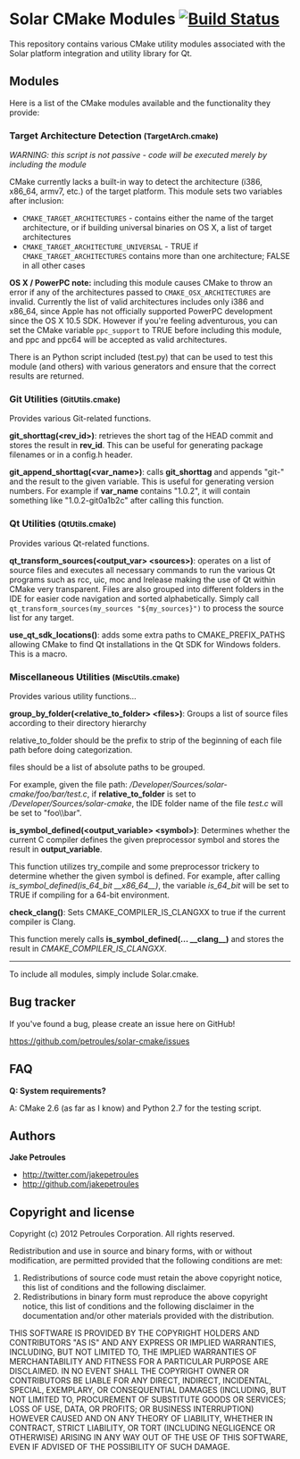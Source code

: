 Solar CMake Modules [![Build Status](https://secure.travis-ci.org/petroules/solar-cmake.png)](http://travis-ci.org/petroules/solar-cmake)
===================================

This repository contains various CMake utility modules associated with the Solar platform integration and utility library for Qt.

## Modules

Here is a list of the CMake modules available and the functionality they provide:

### Target Architecture Detection <small>(TargetArch.cmake)</small>

*WARNING: this script is not passive - code will be executed merely by including the module*

CMake currently lacks a built-in way to detect the architecture (i386, x86_64, armv7, etc.) of the target platform. This module sets two variables after inclusion:

* `CMAKE_TARGET_ARCHITECTURES` - contains either the name of the target architecture, or if building universal binaries on OS X, a list of target architectures
* `CMAKE_TARGET_ARCHITECTURE_UNIVERSAL` - TRUE if `CMAKE_TARGET_ARCHITECTURES` contains more than one architecture; FALSE in all other cases

**OS X / PowerPC note:** including this module causes CMake to throw an error if any of the architectures passed to `CMAKE_OSX_ARCHITECTURES` are invalid. Currently the list of valid architectures includes only i386 and x86_64, since Apple has not officially supported PowerPC development since the OS X 10.5 SDK. However if you're feeling adventurous, you can set the CMake variable `ppc_support` to TRUE before including this module, and ppc and ppc64 will be accepted as valid architectures.

There is an Python script included (test.py) that can be used to test this module (and others) with various generators and ensure that the correct results are returned.

### Git Utilities <small>(GitUtils.cmake)</small>

Provides various Git-related functions.

**git_shorttag(\<rev_id\>)**: retrieves the short tag of the HEAD commit and stores the result in **rev_id**. This can be useful for generating package filenames or in a config.h header.

**git_append_shorttag(\<var_name\>)**: calls **git_shorttag** and appends "git-" and the result to the given variable. This is useful for generating version numbers. For example if **var_name** contains "1.0.2", it will contain something like "1.0.2-git0a1b2c" after calling this function.

### Qt Utilities <small>(QtUtils.cmake)</small>

Provides various Qt-related functions.

**qt_transform_sources(\<output_var\> \<sources\>)**: operates on a list of source files and executes all necessary commands to run the various Qt programs such as rcc, uic, moc and lrelease making the use of Qt within CMake very transparent. Files are also grouped into different folders in the IDE for easier code navigation and sorted alphabetically. Simply call `qt_transform_sources(my_sources "${my_sources}")` to process the source list for any target.

**use_qt_sdk_locations()**: adds some extra paths to CMAKE_PREFIX_PATHS allowing CMake to find Qt installations in the Qt SDK for Windows folders. This is a macro.

### Miscellaneous Utilities <small>(MiscUtils.cmake)</small>

Provides various utility functions…

**group_by_folder(\<relative_to_folder\> \<files\>)**: Groups a list of source files according to their directory hierarchy

relative_to_folder should be the prefix to strip of the beginning of each file path before doing categorization.

files should be a list of absolute paths to be grouped.

For example, given the file path: */Developer/Sources/solar-cmake/foo/bar/test.c*, if **relative_to_folder** is set to */Developer/Sources/solar-cmake*, the IDE folder name of the file *test.c* will be set to "foo\\\\bar".

**is_symbol_defined(\<output_variable\> \<symbol\>)**: Determines whether the current C compiler defines the given preprocessor symbol and stores the result in **output_variable**.

This function utilizes try_compile and some preprocessor trickery to determine whether the given symbol is defined. For example, after calling *is_symbol_defined(is_64_bit \_\_x86_64\_\_)*, the variable *is_64_bit* will be set to TRUE if compiling for a 64-bit environment.

**check_clang()**: Sets CMAKE_COMPILER_IS_CLANGXX to true if the current compiler is Clang.

This function merely calls **is_symbol_defined(\.\.\. \_\_clang\_\_)** and stores the result in *CMAKE_COMPILER_IS_CLANGXX*.

---

To include all modules, simply include Solar.cmake.

Bug tracker
-----------

If you've found a bug, please create an issue here on GitHub!

https://github.com/petroules/solar-cmake/issues

FAQ
---

**Q: System requirements?**

A: CMake 2.6 (as far as I know) and Python 2.7 for the testing script.

Authors
-------

**Jake Petroules**

+ http://twitter.com/jakepetroules
+ http://github.com/jakepetroules

Copyright and license
---------------------

Copyright (c) 2012 Petroules Corporation. All rights reserved.

Redistribution and use in source and binary forms, with or without
modification, are permitted provided that the following conditions are met: 

1. Redistributions of source code must retain the above copyright notice, this
   list of conditions and the following disclaimer. 
2. Redistributions in binary form must reproduce the above copyright notice,
   this list of conditions and the following disclaimer in the documentation
   and/or other materials provided with the distribution. 

THIS SOFTWARE IS PROVIDED BY THE COPYRIGHT HOLDERS AND CONTRIBUTORS "AS IS" AND
ANY EXPRESS OR IMPLIED WARRANTIES, INCLUDING, BUT NOT LIMITED TO, THE IMPLIED
WARRANTIES OF MERCHANTABILITY AND FITNESS FOR A PARTICULAR PURPOSE ARE
DISCLAIMED. IN NO EVENT SHALL THE COPYRIGHT OWNER OR CONTRIBUTORS BE LIABLE FOR
ANY DIRECT, INDIRECT, INCIDENTAL, SPECIAL, EXEMPLARY, OR CONSEQUENTIAL DAMAGES
(INCLUDING, BUT NOT LIMITED TO, PROCUREMENT OF SUBSTITUTE GOODS OR SERVICES;
LOSS OF USE, DATA, OR PROFITS; OR BUSINESS INTERRUPTION) HOWEVER CAUSED AND
ON ANY THEORY OF LIABILITY, WHETHER IN CONTRACT, STRICT LIABILITY, OR TORT
(INCLUDING NEGLIGENCE OR OTHERWISE) ARISING IN ANY WAY OUT OF THE USE OF THIS
SOFTWARE, EVEN IF ADVISED OF THE POSSIBILITY OF SUCH DAMAGE.